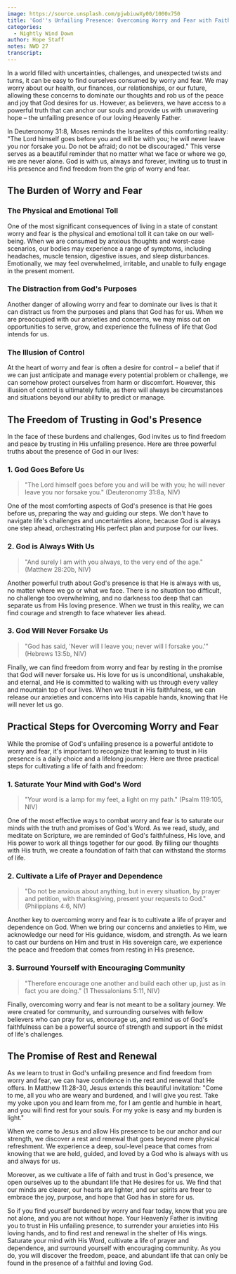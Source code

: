 ```yaml
---
image: https://source.unsplash.com/pjwbiuwXy00/1000x750
title: 'God''s Unfailing Presence: Overcoming Worry and Fear with Faith'
categories:
  - Nightly Wind Down
author: Hope Staff
notes: NWD 27
transcript:
---
```

In a world filled with uncertainties, challenges, and unexpected twists and turns, it can be easy to find ourselves consumed by worry and fear. We may worry about our health, our finances, our relationships, or our future, allowing these concerns to dominate our thoughts and rob us of the peace and joy that God desires for us. However, as believers, we have access to a powerful truth that can anchor our souls and provide us with unwavering hope – the unfailing presence of our loving Heavenly Father.

In Deuteronomy 31:8, Moses reminds the Israelites of this comforting reality: "The Lord himself goes before you and will be with you; he will never leave you nor forsake you. Do not be afraid; do not be discouraged." This verse serves as a beautiful reminder that no matter what we face or where we go, we are never alone. God is with us, always and forever, inviting us to trust in His presence and find freedom from the grip of worry and fear.

## The Burden of Worry and Fear

### The Physical and Emotional Toll

One of the most significant consequences of living in a state of constant worry and fear is the physical and emotional toll it can take on our well-being. When we are consumed by anxious thoughts and worst-case scenarios, our bodies may experience a range of symptoms, including headaches, muscle tension, digestive issues, and sleep disturbances. Emotionally, we may feel overwhelmed, irritable, and unable to fully engage in the present moment.

### The Distraction from God's Purposes

Another danger of allowing worry and fear to dominate our lives is that it can distract us from the purposes and plans that God has for us. When we are preoccupied with our anxieties and concerns, we may miss out on opportunities to serve, grow, and experience the fullness of life that God intends for us.

### The Illusion of Control

At the heart of worry and fear is often a desire for control – a belief that if we can just anticipate and manage every potential problem or challenge, we can somehow protect ourselves from harm or discomfort. However, this illusion of control is ultimately futile, as there will always be circumstances and situations beyond our ability to predict or manage.

## The Freedom of Trusting in God's Presence

In the face of these burdens and challenges, God invites us to find freedom and peace by trusting in His unfailing presence. Here are three powerful truths about the presence of God in our lives:

### 1\. God Goes Before Us

> "The Lord himself goes before you and will be with you; he will never leave you nor forsake you." (Deuteronomy 31:8a, NIV)

One of the most comforting aspects of God's presence is that He goes before us, preparing the way and guiding our steps. We don't have to navigate life's challenges and uncertainties alone, because God is always one step ahead, orchestrating His perfect plan and purpose for our lives.

### 2\. God is Always With Us

> "And surely I am with you always, to the very end of the age." (Matthew 28:20b, NIV)

Another powerful truth about God's presence is that He is always with us, no matter where we go or what we face. There is no situation too difficult, no challenge too overwhelming, and no darkness too deep that can separate us from His loving presence. When we trust in this reality, we can find courage and strength to face whatever lies ahead.

### 3\. God Will Never Forsake Us

> "God has said, 'Never will I leave you; never will I forsake you.'" (Hebrews 13:5b, NIV)

Finally, we can find freedom from worry and fear by resting in the promise that God will never forsake us. His love for us is unconditional, unshakable, and eternal, and He is committed to walking with us through every valley and mountain top of our lives. When we trust in His faithfulness, we can release our anxieties and concerns into His capable hands, knowing that He will never let us go.

## Practical Steps for Overcoming Worry and Fear

While the promise of God's unfailing presence is a powerful antidote to worry and fear, it's important to recognize that learning to trust in His presence is a daily choice and a lifelong journey. Here are three practical steps for cultivating a life of faith and freedom:

### 1\. Saturate Your Mind with God's Word

> "Your word is a lamp for my feet, a light on my path." (Psalm 119:105, NIV)

One of the most effective ways to combat worry and fear is to saturate our minds with the truth and promises of God's Word. As we read, study, and meditate on Scripture, we are reminded of God's faithfulness, His love, and His power to work all things together for our good. By filling our thoughts with His truth, we create a foundation of faith that can withstand the storms of life.

### 2\. Cultivate a Life of Prayer and Dependence

> "Do not be anxious about anything, but in every situation, by prayer and petition, with thanksgiving, present your requests to God." (Philippians 4:6, NIV)

Another key to overcoming worry and fear is to cultivate a life of prayer and dependence on God. When we bring our concerns and anxieties to Him, we acknowledge our need for His guidance, wisdom, and strength. As we learn to cast our burdens on Him and trust in His sovereign care, we experience the peace and freedom that comes from resting in His presence.

### 3\. Surround Yourself with Encouraging Community

> "Therefore encourage one another and build each other up, just as in fact you are doing." (1 Thessalonians 5:11, NIV)

Finally, overcoming worry and fear is not meant to be a solitary journey. We were created for community, and surrounding ourselves with fellow believers who can pray for us, encourage us, and remind us of God's faithfulness can be a powerful source of strength and support in the midst of life's challenges.

## The Promise of Rest and Renewal

As we learn to trust in God's unfailing presence and find freedom from worry and fear, we can have confidence in the rest and renewal that He offers. In Matthew 11:28-30, Jesus extends this beautiful invitation: "Come to me, all you who are weary and burdened, and I will give you rest. Take my yoke upon you and learn from me, for I am gentle and humble in heart, and you will find rest for your souls. For my yoke is easy and my burden is light."

When we come to Jesus and allow His presence to be our anchor and our strength, we discover a rest and renewal that goes beyond mere physical refreshment. We experience a deep, soul-level peace that comes from knowing that we are held, guided, and loved by a God who is always with us and always for us.

Moreover, as we cultivate a life of faith and trust in God's presence, we open ourselves up to the abundant life that He desires for us. We find that our minds are clearer, our hearts are lighter, and our spirits are freer to embrace the joy, purpose, and hope that God has in store for us.

So if you find yourself burdened by worry and fear today, know that you are not alone, and you are not without hope. Your Heavenly Father is inviting you to trust in His unfailing presence, to surrender your anxieties into His loving hands, and to find rest and renewal in the shelter of His wings. Saturate your mind with His Word, cultivate a life of prayer and dependence, and surround yourself with encouraging community. As you do, you will discover the freedom, peace, and abundant life that can only be found in the presence of a faithful and loving God.